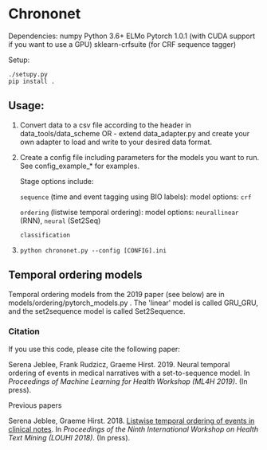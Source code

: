 # Chrononet

Dependencies:
    numpy
    Python 3.6+
    ELMo
    Pytorch 1.0.1 (with CUDA support if you want to use a GPU)
    sklearn-crfsuite (for CRF sequence tagger)

Setup:

    ./setupy.py
    pip install .


## Usage:

1. Convert data to a csv file according to the header in data_tools/data_scheme
OR - extend data_adapter.py and create your own adapter to load and write to your desired data format.

2. Create a config file including parameters for the models you want to run. See config_example_* for examples. 

    Stage options include:

    `sequence` (time and event tagging using BIO labels): model options: `crf`

    `ordering` (listwise temporal ordering): model options: `neurallinear` (RNN), `neural` (Set2Seq)

    `classification`
    
3. `python chrononet.py --config [CONFIG].ini`

## Temporal ordering models

Temporal ordering models from the 2019 paper (see below) are in models/ordering/pytorch_models.py . The 'linear' model is called GRU_GRU, and the set2sequence model is called Set2Sequence.

### Citation

If you use this code, please cite the following paper:

Serena Jeblee, Frank Rudzicz, Graeme Hirst. 2019. Neural temporal ordering of events in medical narratives with a set-to-sequence model. In <i>Proceedings of Machine Learning for Health Workshop (ML4H 2019)</i>. (In press). 

Previous papers
    
Serena Jeblee, Graeme Hirst. 2018. <a href="http://www.cs.toronto.edu/~sjeblee/files/LouhiPaper47cameraready.pdf">Listwise temporal ordering of events in clinical notes</a>. In <i>Proceedings of the Ninth International Workshop on Health Text Mining (LOUHI 2018)</i>. (In press). 
    
    
